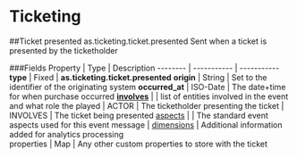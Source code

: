 # Ticketing

##Ticket presented
as.ticketing.ticket.presented
Sent when a ticket is presented by the ticketholder

###Fields
Property | Type | Description
-------- | ----------- | -----------
**type** | Fixed | **as.ticketing.ticket.presented**
**origin** | String | Set to the identifier of the originating system
**occurred_at** | ISO-Date | The date+time for when purchase occurred
**[involves](/as-api.html#event-relations)** | | list of entities involved in the event and what role the played
 | ACTOR | The ticketholder presenting the ticket
 | INVOLVES | The ticket being presented
[aspects](/as-api.html#aspects) | | The standard event aspects used for this event message
 | [dimensions](/as-api.html#dimensions-metricsfacts) | Additional information added for analytics processing  
properties | Map | Any other custom  properties to store with the ticket 